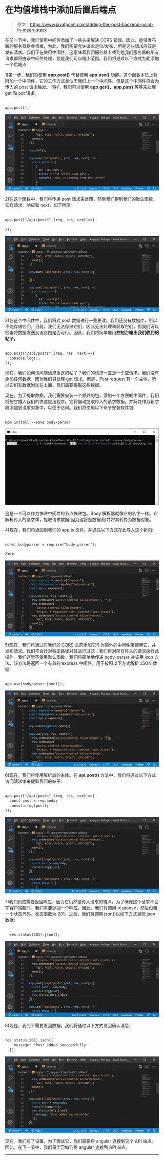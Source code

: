 # 在均值堆栈中添加后置后端点

> 原文：<https://www.javatpoint.com/adding-the-post-backend-point-in-mean-stack>

在前一节中，我们使用中间件添加了一些头来解决 CORS 错误。因此，能够发布新的服务器将会很棒，为此，我们需要允许请求定位/发布，但是这些请求应该是发布请求。我们正在使用中间件，这意味着我们服务器上或到达我们服务器的所有请求都将由该中间件处理，但是我们可以缩小范围。我们将通过以下方式为此添加一个后端点:

1)第一步，我们将使用 **app.post()** 代替使用 **app.use()** 功能。这个函数本质上将附加一个中间件，它的工作方式类似于我们上一个中间件。但是这个中间件将会为传入的 post 请求触发。同样，我们可以使用 **app.get()、app.put()** 等等来处理 get 和 put 请求。

```

app.post();

```

![Adding the Post backend point in MEAN Stack](img/bd0fd73921c37da8096b1a52f16712ef.png)

2)在这个函数中，我们将传递 post 请求来处理，然后我们得到我们的默认函数，它有请求、响应和 next，如下所示:

```

app.post("/api/posts",(req, res, next)=>{

});

```

![Adding the Post backend point in MEAN Stack](img/30ba93c2c3d23fc69b6d8c9195bf4d77.png)

3)在这个中间件中，我们将对 post 数据进行一些更改。我们还没有数据库，所以不能存储它们。目前，我们无法存储它们，因此无法处理和获取它们，但我们可以检查将数据发送到该路由是否可行。因此，我们将简单地用**控制台输出我们收到的帖子。**

```

app.post("/api/posts",(req, res, next)=>{
  console.log();
});

```

现在，我们如何访问随请求发送的帖子？我们的请求一直是一个空请求，我们没有添加任何数据，因为我们只处理 get 请求。但是，Post request 有一个主体，所以它们有数据附加在上面，我们需要提取这些数据。

现在，为了提取数据，我们需要安装一个额外的包，添加一个方便的中间件，我们将把它插入我们的快速应用程序。它将自动提取传入的请求数据，并将其作为新字段添加到请求对象中，以便于访问。我们将使用以下命令安装软件包:

```

npm install --save body-parser

```

![Adding the Post backend point in MEAN Stack](img/69f6f26a26798974464c6290050378c6.png)

这是一个可以作为快递中间件的节点快递包。Body 解析器就像它的名字一样。它解析传入的请求体，提取请求数据(因为这将是数据流)并将其转换为数据对象。

4)现在，我们将返回到我们的 app.js 文件，并通过以下方式在此导入这个新包:

```

const bodyparser = require("body-parser");

```

Zero

![Adding the Post backend point in MEAN Stack](img/56f3a182abfbd059b81e9a15c27dad70.png)

5)现在，我们将通过在我们的 [CORS](cors-in-mean-stack) 头前添加它作为额外的中间件来使用它，并发布请求。我们不会针对特定路径对其进行过滤；我们将对所有传入的请求执行此操作。我们这里不使用默认函数。我们将简单地传递 body-parser 并调用 json 方法，该方法将返回一个有效的 express 中间件，用于按照以下方式解析 JSON 数据:

```

app.use(bodyparser.json());

```

![Adding the Post backend point in MEAN Stack](img/07d8e773f0e051814841392cad09f8dc.png)

6)现在，我们将使用解析后的主体。在 **api.post()** 方法中，我们将通过以下方式访问请求体来提取我们的帖子:

```

app.post("/api/posts",(req, res, next)=>{
  const post = req.body;
  console.log(post);
});

```

![Adding the Post backend point in MEAN Stack](img/d1640fee4348c3ff2fb8f7e9a71a062f.png)

7)我们仍然需要返回响应，因为它仍然是传入请求的端点。为了确保这个请求不会在客户端超时，我们需要返回一个响应。因此，我们将调用 response，然后设置一个状态代码，状态函数为 201。之后，我们将调用 json()以如下方式发回 json 数据:

```

  res.status(201).json();

```

![Adding the Post backend point in MEAN Stack](img/8725ff2575b3fb7d536ae46588fcb1cd.png)

8)现在，我们不需要发回数据。我们将通过以下方式发回确认消息:

```

res.status(201).json({
    message: 'Post added successfully'
  });

```

![Adding the Post backend point in MEAN Stack](img/9435f67d1ce081959988ae3364e4b3ba.png)

现在，我们有了设置，为了尝试它，我们需要将 angular 连接到这个 API 端点。因此，在下一节中，我们将学习如何将 angular 连接到 API 端点。

* * *
